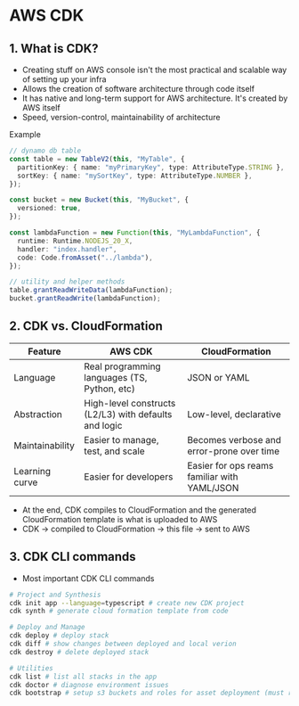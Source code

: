 # AWS CDK

## 1. What is CDK?

- Creating stuff on AWS console isn't the most practical and scalable way of setting up your infra
- Allows the creation of software architecture through code itself
- It has native and long-term support for AWS architecture. It's created by AWS itself
- Speed, version-control, maintainability of architecture

Example

```ts
// dynamo db table
const table = new TableV2(this, "MyTable", {
  partitionKey: { name: "myPrimaryKey", type: AttributeType.STRING },
  sortKey: { name: "mySortKey", type: AttributeType.NUMBER },
});

const bucket = new Bucket(this, "MyBucket", {
  versioned: true,
});

const lambdaFunction = new Function(this, "MyLambdaFunction", {
  runtime: Runtime.NODEJS_20_X,
  handler: "index.handler",
  code: Code.fromAsset("../lambda"),
});

// utility and helper methods
table.grantReadWriteData(lambdaFunction);
bucket.grantReadWrite(lambdaFunction);
```

## 2. CDK vs. CloudFormation

| Feature         | AWS CDK                                               | CloudFormation                               |
| --------------- | ----------------------------------------------------- | -------------------------------------------- |
| Language        | Real programming languages (TS, Python, etc)          | JSON or YAML                                 |
| Abstraction     | High-level constructs (L2/L3) with defaults and logic | Low-level, declarative                       |
| Maintainability | Easier to manage, test, and scale                     | Becomes verbose and error-prone over time    |
| Learning curve  | Easier for developers                                 | Easier for ops reams familiar with YAML/JSON |

- At the end, CDK compiles to CloudFormation and the generated CloudFormation template is what is uploaded to AWS
- CDK -> compiled to CloudFormation -> this file -> sent to AWS

## 3. CDK CLI commands

- Most important CDK CLI commands

```bash
# Project and Synthesis
cdk init app --language=typescript # create new CDK project
cdk synth # generate cloud formation template from code

# Deploy and Manage
cdk deploy # deploy stack
cdk diff # show changes between deployed and local verion
cdk destroy # delete deployed stack

# Utilities
cdk list # list all stacks in the app
cdk doctor # diagnose environment issues
cdk bootstrap # setup s3 buckets and roles for asset deployment (must run once per env)
```

